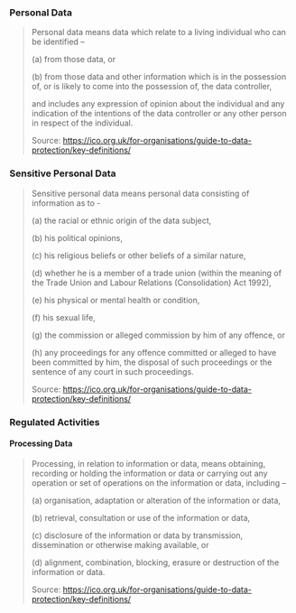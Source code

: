 ### Personal Data ###

> Personal data means data which relate to a living individual who can be identified –
>  
>  (a) from those data, or
>  
>  (b) from those data and other information which is in the possession of, or is likely to come into the possession of, the data controller,
>  
>  and includes any expression of opinion about the individual and any indication of the intentions of the data controller or any other person in respect of the individual.
>
> Source: https://ico.org.uk/for-organisations/guide-to-data-protection/key-definitions/

### Sensitive Personal Data ###

> Sensitive personal data means personal data consisting of information as to -
> 
> (a) the racial or ethnic origin of the data subject,
> 
> (b) his political opinions,
> 
> (c) his religious beliefs or other beliefs of a similar nature,
> 
> (d) whether he is a member of a trade union (within the meaning of the Trade Union and Labour Relations (Consolidation) Act 1992),
> 
> (e) his physical or mental health or condition,
> 
> (f) his sexual life,
> 
> (g) the commission or alleged commission by him of any offence, or
> 
> (h) any proceedings for any offence committed or alleged to have been committed by him, the disposal of such proceedings or the sentence of any court in such proceedings.
> 
> Source: https://ico.org.uk/for-organisations/guide-to-data-protection/key-definitions/

### Regulated Activities ###

#### Processing Data ####

> Processing, in relation to information or data, means obtaining, recording or holding the information or data or carrying out any operation or set of operations on the information or data, including –
> 
> (a) organisation, adaptation or alteration of the information or data,
> 
> (b) retrieval, consultation or use of the information or data,
> 
> (c) disclosure of the information or data by transmission, dissemination or otherwise making available, or
> 
> (d) alignment, combination, blocking, erasure or destruction of the information or data.
> 
> Source: https://ico.org.uk/for-organisations/guide-to-data-protection/key-definitions/

